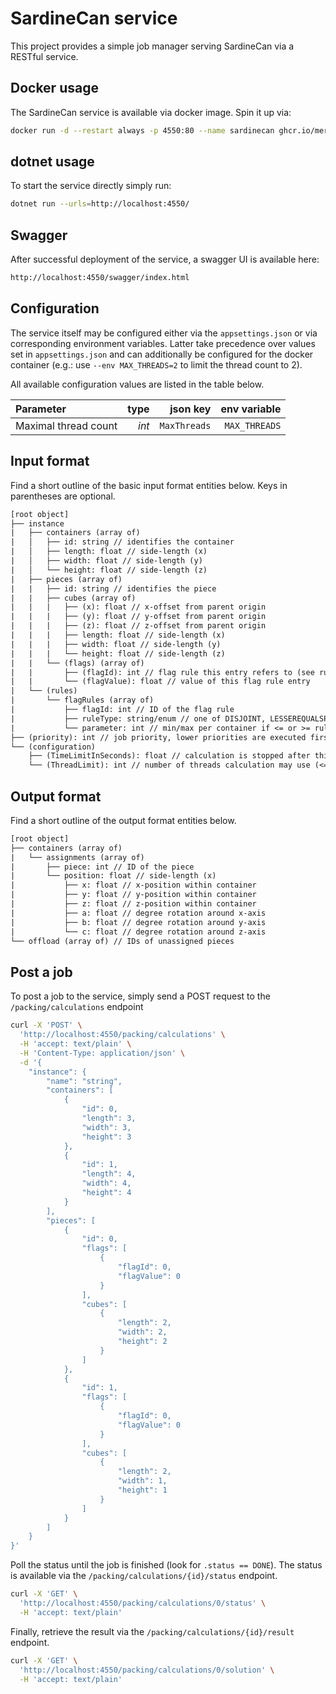 # SardineCan service

This project provides a simple job manager serving SardineCan via a RESTful
service.

## Docker usage

The SardineCan service is available via docker image. Spin it up via:

```bash
docker run -d --restart always -p 4550:80 --name sardinecan ghcr.io/merschformann/sardinecan:latest
```

## dotnet usage

To start the service directly simply run:

```bash
dotnet run --urls=http://localhost:4550/
```

## Swagger

After successful deployment of the service, a swagger UI is available here:

```txt
http://localhost:4550/swagger/index.html
```

## Configuration

The service itself may be configured either via the `appsettings.json` or via
corresponding environment variables. Latter take precedence over values set in
`appsettings.json` and can additionally be configured for the docker container
(e.g.: use `--env MAX_THREADS=2` to limit the thread count to 2).

All available configuration values are listed in the table below.

| Parameter            |  type |      json key |  env variable |
|:-------------------- | -----:| -------------:| -------------:|
| Maximal thread count | _int_ |  `MaxThreads` | `MAX_THREADS` |

## Input format

Find a short outline of the basic input format entities below. Keys in
parentheses are optional.

```txt
[root object]
├── instance
|   ├── containers (array of)
|   │   ├── id: string // identifies the container
|   │   ├── length: float // side-length (x)
|   │   ├── width: float // side-length (y)
|   │   └── height: float // side-length (z)
|   ├── pieces (array of)
|   |   ├── id: string // identifies the piece
|   |   ├── cubes (array of)
|   |   |   ├── (x): float // x-offset from parent origin
|   |   |   ├── (y): float // y-offset from parent origin
|   |   |   ├── (z): float // z-offset from parent origin
|   |   |   ├── length: float // side-length (x)
|   |   |   ├── width: float // side-length (y)
|   |   |   └── height: float // side-length (z)
|   |   └── (flags) (array of)
|   |       ├── (flagId): int // flag rule this entry refers to (see rules)
|   |       └── (flagValue): float // value of this flag rule entry
|   └── (rules)
|       └── flagRules (array of)
|           ├── flagId: int // ID of the flag rule
|           ├── ruleType: string/enum // one of DISJOINT, LESSEREQUALSPIECES, GREATEREQUALSPIECES
|           └── parameter: int // min/max per container if <= or >= rule
├── (priority): int // job priority, lower priorities are executed first
└── (configuration)
    ├── (TimeLimitInSeconds): float // calculation is stopped after this duration
    └── (ThreadLimit): int // number of threads calculation may use (<=0 is all) 
```

## Output format

Find a short outline of the output format entities below.

```txt
[root object]
├── containers (array of)
|   └── assignments (array of)
|       ├── piece: int // ID of the piece
|       └── position: float // side-length (x)
|           ├── x: float // x-position within container
|           ├── y: float // y-position within container
|           ├── z: float // z-position within container
|           ├── a: float // degree rotation around x-axis
|           ├── b: float // degree rotation around y-axis
|           └── c: float // degree rotation around z-axis
└── offload (array of) // IDs of unassigned pieces
```

## Post a job

To post a job to the service, simply send a POST request to the `/packing/calculations` endpoint

```bash
curl -X 'POST' \
  'http://localhost:4550/packing/calculations' \
  -H 'accept: text/plain' \
  -H 'Content-Type: application/json' \
  -d '{
    "instance": {
        "name": "string",
        "containers": [
            {
                "id": 0,
                "length": 3,
                "width": 3,
                "height": 3
            },
            {
                "id": 1,
                "length": 4,
                "width": 4,
                "height": 4
            }
        ],
        "pieces": [
            {
                "id": 0,
                "flags": [
                    {
                        "flagId": 0,
                        "flagValue": 0
                    }
                ],
                "cubes": [
                    {
                        "length": 2,
                        "width": 2,
                        "height": 2
                    }
                ]
            },
            {
                "id": 1,
                "flags": [
                    {
                        "flagId": 0,
                        "flagValue": 0
                    }
                ],
                "cubes": [
                    {
                        "length": 2,
                        "width": 1,
                        "height": 1
                    }
                ]
            }
        ]
    }
}'
```

Poll the status until the job is finished (look for `.status == DONE`). The status is available via the `/packing/calculations/{id}/status` endpoint.

```bash
curl -X 'GET' \
  'http://localhost:4550/packing/calculations/0/status' \
  -H 'accept: text/plain'
```

Finally, retrieve the result via the `/packing/calculations/{id}/result` endpoint.

```bash
curl -X 'GET' \
  'http://localhost:4550/packing/calculations/0/solution' \
  -H 'accept: text/plain'
```
